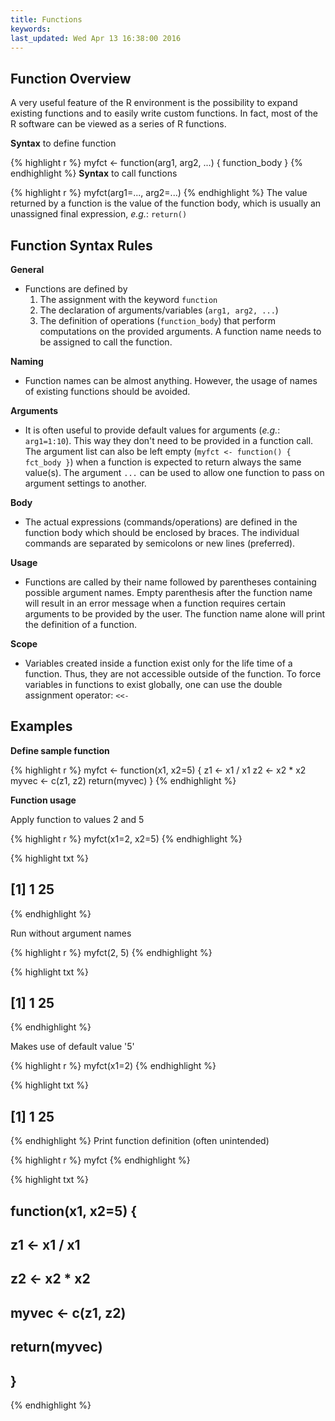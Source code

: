 ```yaml
---
title: Functions
keywords: 
last_updated: Wed Apr 13 16:38:00 2016
---
```


## Function Overview

A very useful feature of the R environment is the possibility to expand existing functions and to easily write custom functions. In fact, most of the R software can be viewed as a series of R functions.

__Syntax__ to define function

{% highlight r %}
myfct <- function(arg1, arg2, ...) { 
	function_body 
}
{% endhighlight %}
__Syntax__ to call functions

{% highlight r %}
myfct(arg1=..., arg2=...)
{% endhighlight %}
The value returned by a function is the value of the function body, which is usually an unassigned final expression, _e.g._: `return()`

## Function Syntax Rules
	
__General__

* Functions are defined by 
    1. The assignment with the keyword `function`
    2. The declaration of arguments/variables (`arg1, arg2, ...`) 
    3. The definition of operations (`function_body`) that perform computations on the provided arguments. A function name needs to be assigned to call the function.

__Naming__ 

* Function names can be almost anything. However, the usage of names of existing functions should be avoided.
	
__Arguments__ 

* It is often useful to provide default values for arguments (_e.g._: `arg1=1:10`). This way they don't need to be provided in a function call. The argument list can also be left empty (`myfct <- function() { fct_body }`) when a function is expected to return always the same value(s). The argument `...` can be used to allow one function to pass on argument settings to another.

__Body__

* The actual expressions (commands/operations) are defined in the function body which should be enclosed by braces. The individual commands are separated by semicolons or new lines (preferred).

__Usage__ 

* Functions are called by their name followed by parentheses containing possible argument names. Empty parenthesis after the function name will result in an error message when a function requires certain arguments to be provided by the user. The function name alone will print the definition of a function.

__Scope__

* Variables created inside a function exist only for the life time of a function. Thus, they are not accessible outside of the function. To force variables in functions to exist globally, one can use the double assignment operator: `<<-` 

## Examples

__Define sample function__


{% highlight r %}
myfct <- function(x1, x2=5) { 
	z1 <- x1 / x1
	z2 <- x2 * x2
        myvec <- c(z1, z2) 
        return(myvec)
} 
{% endhighlight %}

__Function usage__


Apply function to values 2 and 5

{% highlight r %}
myfct(x1=2, x2=5) 
{% endhighlight %}

{% highlight txt %}
## [1]  1 25
{% endhighlight %}

Run without argument names

{% highlight r %}
myfct(2, 5) 
{% endhighlight %}

{% highlight txt %}
## [1]  1 25
{% endhighlight %}

Makes use of default value '5'

{% highlight r %}
myfct(x1=2) 
{% endhighlight %}

{% highlight txt %}
## [1]  1 25
{% endhighlight %}
Print function definition (often unintended) 

{% highlight r %}
myfct 
{% endhighlight %}

{% highlight txt %}
## function(x1, x2=5) { 
## 	z1 <- x1 / x1
## 	z2 <- x2 * x2
##         myvec <- c(z1, z2) 
##         return(myvec)
## }
{% endhighlight %}

